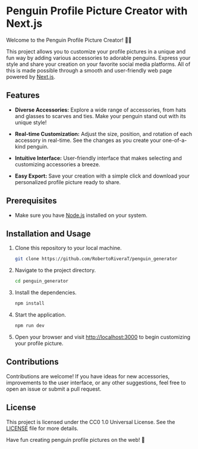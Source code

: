 # Penguin Profile Picture Creator with Next.js

Welcome to the Penguin Profile Picture Creator! 🐧✨

This project allows you to customize your profile pictures in a unique and fun way by adding various accessories to adorable penguins. Express your style and share your creation on your favorite social media platforms. All of this is made possible through a smooth and user-friendly web page powered by [Next.js](https://nextjs.org/).

## Features

- **Diverse Accessories:** Explore a wide range of accessories, from hats and glasses to scarves and ties. Make your penguin stand out with its unique style!

- **Real-time Customization:** Adjust the size, position, and rotation of each accessory in real-time. See the changes as you create your one-of-a-kind penguin.

- **Intuitive Interface:** User-friendly interface that makes selecting and customizing accessories a breeze.

- **Easy Export:** Save your creation with a simple click and download your personalized profile picture ready to share.

## Prerequisites

- Make sure you have [Node.js](https://nodejs.org/) installed on your system.

## Installation and Usage

1. Clone this repository to your local machine.
   ```bash
   git clone https://github.com/RobertoRiveraT/penguin_generator
   ```

2. Navigate to the project directory.
   ```bash
   cd penguin_generator
   ```

3. Install the dependencies.
   ```bash
   npm install
   ```

4. Start the application.
   ```bash
   npm run dev
   ```

5. Open your browser and visit [http://localhost:3000](http://localhost:3000) to begin customizing your profile picture.

## Contributions

Contributions are welcome! If you have ideas for new accessories, improvements to the user interface, or any other suggestions, feel free to open an issue or submit a pull request.

## License

This project is licensed under the CC0 1.0 Universal License. See the [LICENSE](LICENSE) file for more details.

Have fun creating penguin profile pictures on the web! 🎉